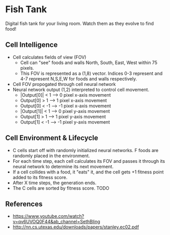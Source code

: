 # Fish Tank
Digital fish tank for your living room. Watch them as they evolve to find food!<br>

## Cell Intelligence
* Cell calculates fields of view (FOV)
  * Cell can "see" foods and walls North, South, East, West within 75 pixels.
  * This FOV is represented as a (1,8) vector. Indices 0-3 represent and 4-7 represent N,S,E,W for foods and walls respectively.
* Cell FOV propogated through cell neural network
* Neural network output (1,2) interpreted to control cell movement.
  * |Output[0]| < 1 --> 0 pixel x-axis movement
  * Output[0] > 1 --> 1 pixel x-axis movement
  * Output[0] < -1 --> -1 pixel x-axis movement
  * |Output[1]| < 1 --> 0 pixel y-axis movement
  * Output[1] > 1 --> 1 pixel y-axis movement
  * Output[1] < -1 --> -1 pixel y-axis movement

## Cell Environment & Lifecycle
* C cells start off with randomly initialized neural networks. F foods are randomly placed in the environment. 
* For each time step, each cell calculates its FOV and passes it through its neural network to determine its next movement.
* If a cell collides with a food, it "eats" it, and the cell gets +1 fitness point added to its fitness score.
* After X time steps, the generation ends. 
* The C cells are sorted by fitness score. TODO

## References
* https://www.youtube.com/watch?v=qv6UVOQ0F44&ab_channel=SethBling
* http://nn.cs.utexas.edu/downloads/papers/stanley.ec02.pdf
